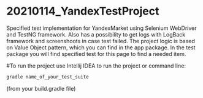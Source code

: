# 20210114_YandexTestProject
Specified test implementation for YandexMarket using Selenium WebDriver and TestNG framework. Also has a possibility to get logs with LogBack framework and screenshoots in case test failed. The project logic is based on Value Object pattern, which you can find in the app package. In the test package you will find specified test for this page to find a needed item.

#To run the project use Intellij IDEA to run the project or command line:
```bash
gradle name_of_your_test_suite
```
(from your build.gradle file)


